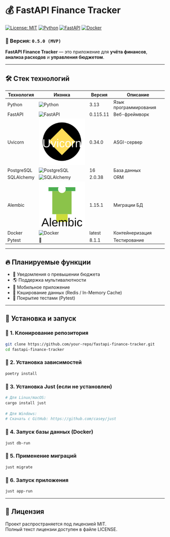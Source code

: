 # 💰 FastAPI Finance Tracker

[![License: MIT](https://img.shields.io/badge/License-MIT-green.svg)](LICENSE)
[![Python](https://img.shields.io/badge/Python-3.13-blue.svg)](https://www.python.org/)
[![FastAPI](https://img.shields.io/badge/FastAPI-0.115.11-009688.svg)](https://fastapi.tiangolo.com/)
[![Docker](https://img.shields.io/badge/Docker-Supported-blue.svg)](https://www.docker.com/)

### 📌 Версия: `0.5.0 (MVP)`

**FastAPI Finance Tracker** — это приложение для **учёта финансов**, **анализа расходов** и **управления бюджетом**.

---

## 🛠️ Стек технологий

| Технология   | Иконка  | Версия  | Описание |
|-------------|--------|---------|----------|
| Python      | ![Python](https://cdn.jsdelivr.net/gh/devicons/devicon/icons/python/python-original.svg) | 3.13 | Язык программирования |
| FastAPI     | ![FastAPI](https://cdn.jsdelivr.net/gh/devicons/devicon/icons/fastapi/fastapi-original.svg) | 0.115.11 | Веб-фреймворк |
| Uvicorn     | ![Uvicorn](assets/uvicorn.svg) | 0.34.0 | ASGI-сервер |
| PostgreSQL  | ![PostgreSQL](https://cdn.jsdelivr.net/gh/devicons/devicon/icons/postgresql/postgresql-original.svg) | 16 | База данных |
| SQLAlchemy  | ![SQLAlchemy](https://cdn.jsdelivr.net/gh/devicons/devicon/icons/sqlalchemy/sqlalchemy-original.svg) | 2.0.38 | ORM |
| Alembic     | ![Alembic](assets/alembic.svg) | 1.15.1 | Миграции БД |
| Docker      | ![Docker](https://cdn.jsdelivr.net/gh/devicons/devicon/icons/docker/docker-original.svg) | latest | Контейнеризация |
| Pytest      | 🧪 | 8.1.1 | Тестирование |


---

## 🔥 **Планируемые функции**
* 🔔 Уведомления о превышении бюджета<br>
* 🌎 Поддержка мультивалютности<br>
* 📱 Мобильное приложение<br>
* 🚀 Кэширование данных (Redis / In-Memory Cache)<br>
* 🧪 Покрытие тестами (Pytest)<br>

---

## 🚀 **Установка и запуск**
### 🔹 **1. Клонирование репозитория**
```sh
git clone https://github.com/your-repo/fastapi-finance-tracker.git
cd fastapi-finance-tracker
```

### 🔹 **2. Установка зависимостей**
```sh
poetry install
```

### 🔹 **3. Установка Just (если не установлен)**
```sh
# Для Linux/macOS:
cargo install just

# Для Windows:
# Скачать с GitHub: https://github.com/casey/just
```

### 🔹 **4. Запуск базы данных (Docker)**
```sh
just db-run
```

### 🔹 **5. Применение миграций**
```sh
just migrate
```

### 🔹 **6. Запуск приложения**
```sh
just app-run
```

---

## 📜 **Лицензия**
Проект распространяется под лицензией MIT.<br>
Полный текст лицензии доступен в файле LICENSE.
